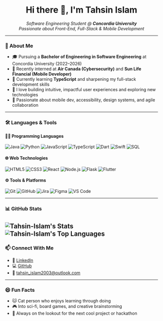 <h1 align="center">Hi there 👋, I'm Tahsin Islam</h1>

<p align="center">
  <em>Software Engineering Student @ <strong>Concordia University</strong><br>
  Passionate about Front-End, Full-Stack & Mobile Development</em>
</p>

---

### 🚀 About Me

- 🎓 Pursuing a **Bachelor of Engineering in Software Engineering** at Concordia University (2022–2026)
- 💼 Recently interned at **Air Canada (Cybersecurity)** and **Sun Life Financial (Mobile Developer)**
- 🌱 Currently learning **TypeScript** and sharpening my full-stack development skills
- 💬 I love building intuitive, impactful user experiences and exploring new technologies
- 🧠 Passionate about mobile dev, accessibility, design systems, and agile collaboration

---

### 🛠️ Languages & Tools

#### 🧑‍💻 Programming Languages  
![Java](https://img.shields.io/badge/Java-007396?style=flat&logo=java&logoColor=white)  ![Python](https://img.shields.io/badge/Python-3776AB?style=flat&logo=python&logoColor=white)  ![JavaScript](https://img.shields.io/badge/JavaScript-F7DF1E?style=flat&logo=javascript&logoColor=black)  ![TypeScript](https://img.shields.io/badge/TypeScript-3178C6?style=flat&logo=typescript&logoColor=white)  ![Dart](https://img.shields.io/badge/Dart-0175C2?style=flat&logo=dart&logoColor=white)  ![Swift](https://img.shields.io/badge/Swift-FA7343?style=flat&logo=swift&logoColor=white)  ![SQL](https://img.shields.io/badge/SQL-4479A1?style=flat&logo=mysql&logoColor=white)  

#### 🌐 Web Technologies  
![HTML5](https://img.shields.io/badge/HTML5-E34F26?style=flat&logo=html5&logoColor=white)  ![CSS3](https://img.shields.io/badge/CSS3-1572B6?style=flat&logo=css3&logoColor=white)  ![React](https://img.shields.io/badge/React-20232A?style=flat&logo=react&logoColor=61DAFB) ![Node.js](https://img.shields.io/badge/Node.js-339933?style=flat&logo=node.js&logoColor=white) ![Flask](https://img.shields.io/badge/Flask-000000?style=flat&logo=flask&logoColor=white)  ![Flutter](https://img.shields.io/badge/Flutter-02569B?style=flat&logo=flutter&logoColor=white)  

#### ⚙️ Tools & Platforms  
![Git](https://img.shields.io/badge/Git-F05032?style=flat&logo=git&logoColor=white)  ![GitHub](https://img.shields.io/badge/GitHub-181717?style=flat&logo=github&logoColor=white)  ![Jira](https://img.shields.io/badge/Jira-0052CC?style=flat&logo=jira&logoColor=white)  ![Figma](https://img.shields.io/badge/Figma-F24E1E?style=flat&logo=figma&logoColor=white)  ![VS Code](https://img.shields.io/badge/VS_Code-007ACC?style=flat&logo=visual-studio-code&logoColor=white)  

---

### 📊 GitHub Stats

![Tahsin-Islam's Stats](https://github-readme-stats.vercel.app/api?username=Tahsin-Islam&theme=material-palenight&show_icons=true&hide_border=true&count_private=true) ![Tahsin-Islam's Top Languages](https://github-readme-stats.vercel.app/api/top-langs/?username=Tahsin-Islam&theme=material-palenight&show_icons=true&hide_border=true&layout=compact)
---

### 📫 Connect With Me

- 💼 [LinkedIn](https://www.linkedin.com/in/tahsin-islam16/)
- 💻 [GitHub](https://github.com/Tahsin-Islam)
- 📧 tahsin_islam2003@outlook.com

---

### 😄 Fun Facts

- 🐱 Cat person who enjoys learning through doing
- 🎮 Into sci-fi, board games, and creative brainstorming
- 🧩 Always on the lookout for the next cool project or hackathon
